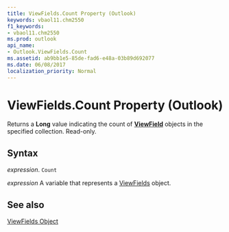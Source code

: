 ```yaml
---
title: ViewFields.Count Property (Outlook)
keywords: vbaol11.chm2550
f1_keywords:
- vbaol11.chm2550
ms.prod: outlook
api_name:
- Outlook.ViewFields.Count
ms.assetid: ab9bb1e5-85de-fad6-e48a-03b89d692077
ms.date: 06/08/2017
localization_priority: Normal
---
```



# ViewFields.Count Property (Outlook)

Returns a  **Long** value indicating the count of **[ViewField](Outlook.ViewField.md)** objects in the specified collection. Read-only.


## Syntax

 _expression_. `Count`

_expression_ A variable that represents a [ViewFields](./Outlook.ViewFields.md) object.


## See also


[ViewFields Object](Outlook.ViewFields.md)

